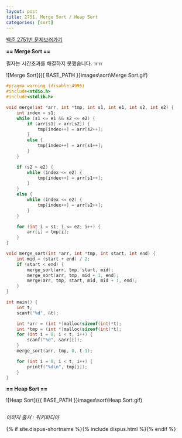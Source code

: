 ```yaml
---
layout: post
title: 2751. Merge Sort / Heap Sort
categories: [sort]
---
```

[백준 2751번 문제보러가기](https://www.acmicpc.net/problem/2751)

**== Merge Sort ==**

필자는 시간초과를 해결하지 못했습니다. ㅠㅠ

![Merge Sort]({{ BASE_PATH }}images\sort\Merge Sort.gif)

```c
#pragma warning (disable:4996)
#include<stdio.h>
#include<stdlib.h>

void merge(int *arr, int *tmp, int s1, int e1, int s2, int e2) {
	int index = s1;
	while (s1 <= e1 && s2 <= e2) {
		if (arr[s1] > arr[s2]) {
			tmp[index++] = arr[s2++];
		}
		else {
			tmp[index++] = arr[s1++];
		}
	}

	if (s2 > e2) {
		while (index <= e2) {
			tmp[index++] = arr[s1++];
		}
	}
	else {
		while (index <= e2) {
			tmp[index++] = arr[s2++];
		}
	}

	for (int i = s1; i <= e2; i++) {
		arr[i] = tmp[i];
	}
}

void merge_sort(int *arr, int *tmp, int start, int end) {
	int mid = (start + end) / 2;
	if (start < end) {
		merge_sort(arr, tmp, start, mid);
		merge_sort(arr, tmp, mid + 1, end);
		merge(arr, tmp, start, mid, mid + 1, end);
	}
}

int main() {
	int t;
	scanf("%d", &t);

	int *arr = (int *)malloc(sizeof(int)*t);
	int *tmp = (int *)malloc(sizeof(int)*t);
	for (int i = 0; i < t; i++) {
		scanf("%d", &arr[i]);
	}
	merge_sort(arr, tmp, 0, t-1);

	for (int i = 0; i < t; i++) {
		printf("%d\n", tmp[i]);
	}
}
```



**== Heap Sort ==**

![Heap Sort]({{ BASE_PATH }}images\sort\Heap Sort.gif)

```c

```

*이미지 출처 : 위키피디아*

{% if site.dispus-shortname %}{% include dispus.html %}{% endif %}